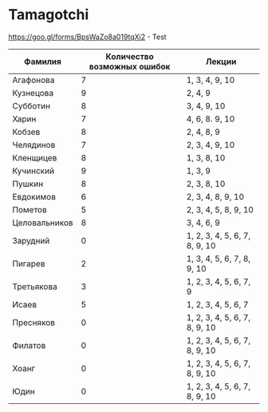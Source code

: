 # Tamagotchi
https://goo.gl/forms/BpsWaZo8a019tqXi2 - Test

Фамилия       	| Количество возможных ошибок 	| Лекции
----------------| ----------------------------- | ----------------------------
Агафонова		    |	7							                | 1, 3, 4, 9, 10
Кузнецова		    |	9							                | 2, 4, 9
Субботин		    |	8							                | 3, 4, 9, 10				
Харин			      |	7							                | 4, 6, 8. 9, 10
Кобзев			    |	8							                | 2, 4, 8, 9
Челядинов		    |	7							                | 2, 3, 4, 9, 10
Кленщицев		    |	8							                | 1, 3, 8, 10
Кучинский		    |	9							                | 1, 3, 9
Пушкин			    |	8							                | 2, 3, 8, 10
Евдокимов		    |	6							                | 2, 3, 4, 8, 9, 10
Пометов			    |	5							                | 2, 3, 4, 5, 8, 9, 10
Целовальников	  |	8							                | 3, 4, 6, 9
Зарудний		    |	0							                | 1, 2, 3, 4, 5, 6, 7, 8, 9, 10
Пигарев			    |	2							                | 1, 3, 4, 5, 6, 7, 8, 9, 10
Третьякова	   	|	3							                | 1, 2, 3, 4, 5, 6, 7, 9
Исаев			      |	5							                | 1, 2, 3, 4, 5, 6, 7
Пресняков	    	|	0							                | 1, 2, 3, 4, 5, 6, 7, 8, 9, 10
Филатов			    |	0							                | 1, 2, 3, 4, 5, 6, 7, 8, 9, 10
Хоанг			      |	0							                | 1, 2, 3, 4, 5, 6, 7, 8, 9, 10
Юдин			      |	0							                | 1, 2, 3, 4, 5, 6, 7, 8, 9, 10
